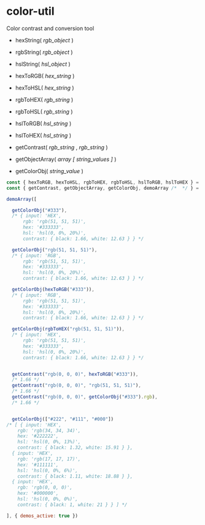 # color-util
Color contrast and conversion tool


- hexString( *rgb_object* )
- rgbString( *rgb_object* )
- hslString( *hsl_object* )


- hexToRGB( *hex_string* )
- hexToHSL( *hex_string* )
- rgbToHEX( *rgb_string* )
- rgbToHSL( *rgb_string* )
- hslToRGB( *hsl_string* )
- hslToHEX( *hsl_string* )


- getContrast( *rgb_string* , *rgb_string* )

- getObjectArray( *array [ string_values ]* )

- getColorObj( *string_value* )



```javascript
const { hexToRGB, hexToHSL, rgbToHEX, rgbToHSL, hslToRGB, hslToHEX } = colorUtil;
const { getContrast, getObjectArray, getColorObj, demoArray /*  */ } = colorUtil;

demoArray([

  getColorObj("#333"),
  /* { input: 'HEX',
      rgb: 'rgb(51, 51, 51)',
      hex: '#333333',
      hsl: 'hsl(0, 0%, 20%)',
      contrast: { black: 1.66, white: 12.63 } } */

  getColorObj("rgb(51, 51, 51)"),
  /* { input: 'RGB',
      rgb: 'rgb(51, 51, 51)',
      hex: '#333333',
      hsl: 'hsl(0, 0%, 20%)',
      contrast: { black: 1.66, white: 12.63 } } */

  getColorObj(hexToRGB("#333")),
  /* { input: 'RGB',
      rgb: 'rgb(51, 51, 51)',
      hex: '#333333',
      hsl: 'hsl(0, 0%, 20%)',
      contrast: { black: 1.66, white: 12.63 } } */

  getColorObj(rgbToHEX("rgb(51, 51, 51)")),
  /* { input: 'HEX',
      rgb: 'rgb(51, 51, 51)',
      hex: '#333333',
      hsl: 'hsl(0, 0%, 20%)',
      contrast: { black: 1.66, white: 12.63 } } */


  getContrast("rgb(0, 0, 0)", hexToRGB("#333")),
  /* 1.66 */
  getContrast("rgb(0, 0, 0)", "rgb(51, 51, 51)"),
  /* 1.66 */
  getContrast("rgb(0, 0, 0)", getColorObj("#333").rgb),
  /* 1.66 */


  getColorObj(["#222", "#111", "#000"])
/* [ { input: 'HEX',
    rgb: 'rgb(34, 34, 34)',
    hex: '#222222',
    hsl: 'hsl(0, 0%, 13%)',
    contrast: { black: 1.32, white: 15.91 } },
  { input: 'HEX',
    rgb: 'rgb(17, 17, 17)',
    hex: '#111111',
    hsl: 'hsl(0, 0%, 6%)',
    contrast: { black: 1.11, white: 18.88 } },
  { input: 'HEX',
    rgb: 'rgb(0, 0, 0)',
    hex: '#000000',
    hsl: 'hsl(0, 0%, 0%)',
    contrast: { black: 1, white: 21 } } ] */

], { demos_active: true })

```
